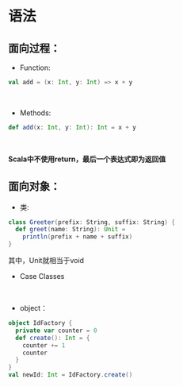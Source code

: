 # 语法

## 面向过程：

* Function:<br>
```scala
val add = (x: Int, y: Int) => x + y
```
<br />

* Methods:<br>
```scala
def add(x: Int, y: Int): Int = x + y
```
<br />

**Scala中不使用return，最后一个表达式即为返回值**
<br />

## 面向对象：
* 类:
```scala
class Greeter(prefix: String, suffix: String) {
  def greet(name: String): Unit =
    println(prefix + name + suffix)
}
```
其中，Unit就相当于void

* Case Classes
<br />

* object：
```scala
object IdFactory {
  private var counter = 0
  def create(): Int = {
    counter += 1
    counter
  }
}
val newId: Int = IdFactory.create()
```
